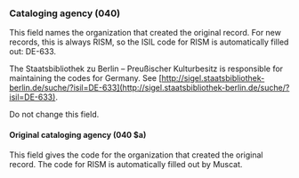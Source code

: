 ### Cataloging agency (040)

This field names the organization that created the original record. For new records, this is always RISM, so the ISIL
code for RISM is automatically filled out: DE-633.

The Staatsbibliothek zu Berlin – Preußischer Kulturbesitz is responsible for maintaining the codes for Germany.
See [http://sigel.staatsbibliothek-berlin.de/suche/?isil=DE-633](http://sigel.staatsbibliothek-berlin.de/suche/?isil=DE-633).

Do not change this field.

#### Original cataloging agency (040 $a)

This field gives the code for the organization that created the original record. The code for RISM is automatically
filled out by Muscat.
